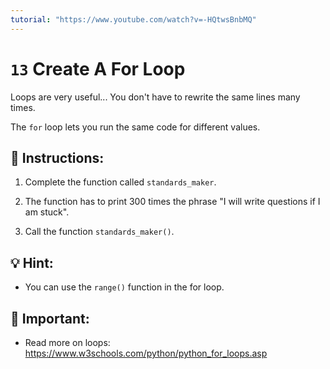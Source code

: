 ```yaml
---
tutorial: "https://www.youtube.com/watch?v=-HQtwsBnbMQ"
---
```


# `13` Create A For Loop

Loops are very useful... You don't have to rewrite the same lines many times.

The `for` loop lets you run the same code for different values.

## 📝 Instructions:

1. Complete the function called `standards_maker`.

2. The function has to print 300 times the phrase "I will write questions if I am stuck".

3. Call the function `standards_maker()`.

## 💡 Hint:

+ You can use the `range()` function in the for loop.

## 🔎 Important:

+ Read more on loops: https://www.w3schools.com/python/python_for_loops.asp